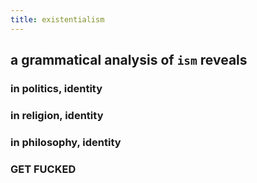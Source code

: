 ```yaml
---
title: existentialism
---
```


## a grammatical analysis of `ism` reveals
### in politics, identity
### in religion, identity
### in philosophy, identity
### **GET FUCKED**
##
